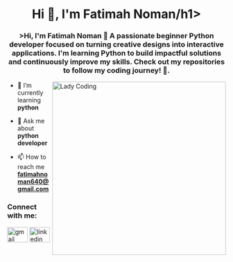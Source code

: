 <h1 align="center">Hi 👋, I'm Fatimah Noman/h1>
<h3 align="center">>Hi, I'm Fatimah Noman 👋
A passionate beginner Python developer focused on turning creative designs into interactive applications. I'm learning Python to build impactful solutions and continuously improve my skills. Check out my repositories to follow my coding journey! 🌱.</h3>



<img align="right" alt="Lady Coding" width="400" src="https://cdn.dribbble.com/users/1162077/screenshots/3848914/programmer.gif">


       

- 🌱 I’m currently learning **python**

- 💬 Ask me about **python developer**

- 📫 How to reach me **fatimahnoman640@gmail.com**


<h3 align="left">Connect with me:</h3>
<p align="left">
<div  dir="auto"
  <a href="fatimahnoman640@gmail.com">
    <img src="https://raw.githubusercontent.com/maurodesouza/profile-readme-generator/master/src/assets/icons/social/gmail/default.svg" width="47" height="35" alt="gmail logo" style="max-width: 100%;">
  </a>
  <a href="https://www.linkedin.com/in/fatimah-noman-3927b3342/" rel="nofollow">
    <img src="https://raw.githubusercontent.com/maurodesouza/profile-readme-generator/master/src/assets/icons/social/linkedin/default.svg" width="47" height="35" alt="linkedin logo" style="max-width: 100%;">
    </a>
</p>






